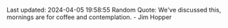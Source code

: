 Last updated: 2024-04-05 19:58:55
Random Quote: We've discussed this, mornings are for coffee and contemplation. - Jim Hopper